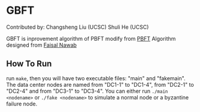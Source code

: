 # GBFT

Contributed by:
Changsheng Liu (UCSC)
Shuli He (UCSC)

GBFT is inprovement algorithm of PBFT
modify from [PBFT](https://github.com/bigpicturelabs/consensusPBFT)
Algorithm designed from [Faisal Nawab](https://github.com/faisalsyn)

## How To Run

run `make`, then you will have two executable files: "main" and "fakemain". The data center nodes are named from "DC1-1" to "DC1-4", from "DC2-1" to "DC2-4" and from "DC3-1" to "DC3-4". You can either run `./main <nodename>` or `./fake <nodename>` to simulate a normal node or a byzantine failure node.